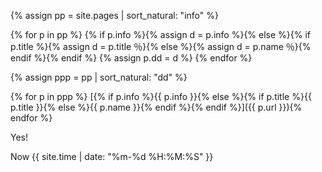 
{% assign pp = site.pages | sort_natural: "info" %}

{% for p in pp %}
{% if p.info  %}{% assign d = p.info %}{% else %}{% if p.title %}{% assign d = p.title ％}{% else %}{% assign d = p.name ％}{% endif %}{% endif %}
{% assign p.dd = d %}
{% endfor %}

{% assign ppp = pp | sort_natural: "dd" %}

{% for p in ppp %} [{% if p.info  %}{{ p.info }}{% else %}{% if p.title %}{{ p.title }}{% else %}{{ p.name }}{% endif %}{% endif %}]({{ p.url }}){% endfor %}

Yes! 

Now {{ site.time | date: "%m-%d %H:%M:%S" }}
